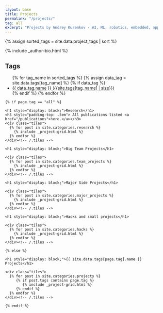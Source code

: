 ```yaml
---
layout: base
title: Projects
permalink: "/projects/"
tag: all
excerpt: "Projects by Andrey Kurenkov - AI, ML, robotics, embedded, apps, etc.!"
---
```

{% assign sorted_tags = site.data.project_tags | sort %}
<div id="main" role="main">
  <div class="article-author-side">
    {% include _author-bio.html %}
    <h2>Tags</h2>
    <ul id="taglist">
      {% for tag_name in sorted_tags %}
          {% assign data_tag = site.data.tags[tag_name] %}
          {% if data_tag %} 
              <li><a href="{{ site.url }}/projects/tag/{{ tag_name }}/">{{ data_tag.name }} ({{site.tags[tag_name] | size}})</a></li>
          {% endif %}
      {% endfor %}
    </ul>
  </div>
  <div id="index">

    {% if page.tag == "all" %}

    <h1 style="display: block;">Research</h1>
    <h3 style="padding-top: .5em"> All publications listed <a href="/publications">here.</a></h3>
    <div class="tiles">
      {% for post in site.categories.research %}
        {% include _project-grid.html %}
      {% endfor %}
    </div><!-- /.tiles -->

    <h1 style="display: block;">Big Team Projects</h1>

    <div class="tiles">
      {% for post in site.categories.team_projects %}
        {% include _project-grid.html %}
      {% endfor %}
    </div><!-- /.tiles -->

    <h1 style="display: block;">Major Side Projects</h1>

    <div class="tiles">
      {% for post in site.categories.major_projects %}
        {% include _project-grid.html %}
      {% endfor %}
    </div><!-- /.tiles -->

    <h1 style="display: block;">Hacks and small projects</h1>

    <div class="tiles">
      {% for post in site.categories.hacks %}
        {% include _project-grid.html %}
      {% endfor %}
    </div><!-- /.tiles -->

    {% else %}

    <h1 style="display: block;">{{ site.data.tags[page.tag].name }} Projects</h1>

    <div class="tiles">
      {% for post in site.categories.projects %}
         {% if post.tags contains page.tag %}
            {% include _project-grid.html %}
         {% endif %}
      {% endfor %}
    </div><!-- /.tiles -->

    {% endif %}
  </div><!-- /#index -->
</div><!-- /#main -->

